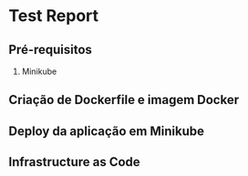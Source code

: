 # Test Report



## Pré-requisitos

1. Minikube


## Criação de Dockerfile e imagem Docker




## Deploy da aplicação em Minikube




## Infrastructure as Code



